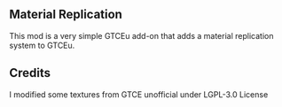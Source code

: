 ## Material Replication

This mod is a very simple GTCEu add-on that adds a material replication system to GTCEu.

## Credits
I modified some textures from GTCE unofficial under LGPL-3.0 License